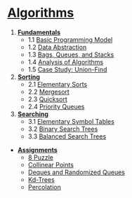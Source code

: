 # [Algorithms](https://algs4.cs.princeton.edu/home/)

1. [**Fundamentals**](src/main/java/1%20Fundamentals)
   - 1.1 [Basic Programming Model](src/main/java/1%20Fundamentals/1.1%20Basic%20Programming%20Model)
   - 1.2 [Data Abstraction](src/main/java/1%20Fundamentals/1.2%20Data%20Abstraction)
   - 1.3 [Bags, Queues, and Stacks](src/main/java/1%20Fundamentals/1.3%20Bags,%20Queues,%20and%20Stacks)
   - 1.4 [Analysis of Algorithms](src/main/java/1%20Fundamentals/1.4%20Analysis%20of%20Algorithms)
   - 1.5 [Case Study: Union-Find](src/main/java/1%20Fundamentals/1.5%20Union-Find)
2. [**Sorting**](src/main/java/2%20Sorting)
   - 2.1 [Elementary Sorts](src/main/java/2%20Sorting/2.1%20Elementary%20Sorts)
   - 2.2 [Mergesort](src/main/java/2%20Sorting/2.2%20Mergesort)
   - 2.3 [Quicksort](src/main/java/2%20Sorting/2.3%20Quicksort)
   - 2.4 [Priority Queues](src/main/java/2%20Sorting/2.4%20Priority%20Queues)
3. [**Searching**](src/main/java/3%20Searching)
   - 3.1 [Elementary Symbol Tables](src/main/java/3%20Searching/3.1%20Elementary%20Symbol%20Tables)
   - 3.2 [Binary Search Trees](src/main/java/3%20Searching/3.2%20Binary%20Search%20Trees)
   - 3.3 [Balanced Search Trees](src/main/java/3%20Searching/3.3%20Balanced%20Search%20Trees)
   
- [**Assignments**](src/main/java/Assignments)
   - [8 Puzzle](src/main/java/Assignments/8%20Puzzle)
   - [Collinear Points](src/main/java/Assignments/Collinear%20Points)
   - [Deques and Randomized Queues](src/main/java/Assignments/Deques%20and%20Randomized%20Queues)
   - [Kd-Trees](src/main/java/Assignments/Kd-Trees)
   - [Percolation](src/main/java/Assignments/Percolation)
